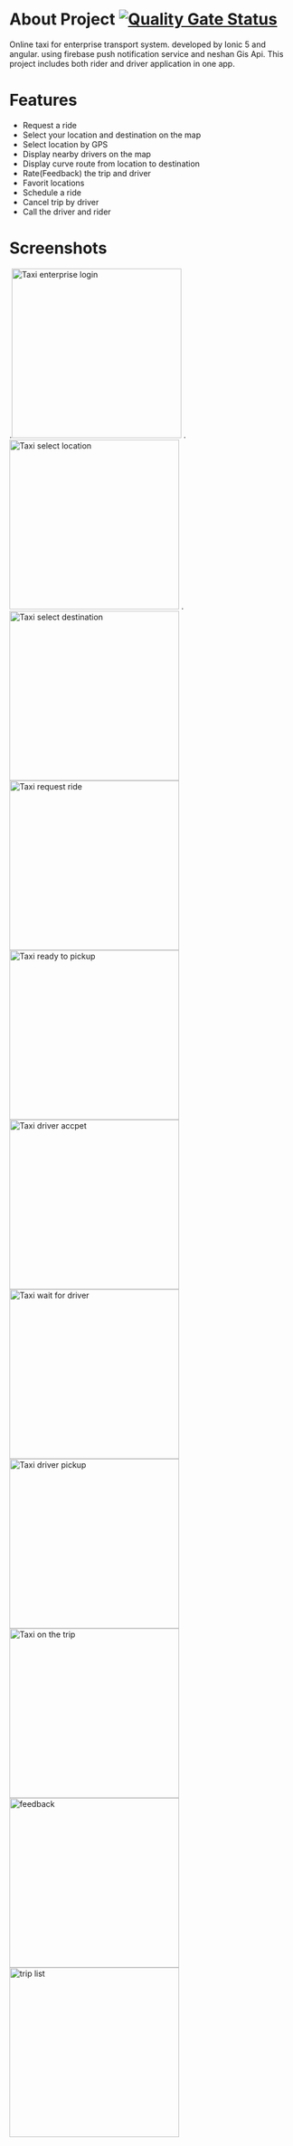# About Project [![Quality Gate Status](https://sonarcloud.io/api/project_badges/measure?project=FarCodeHub_TaxiOnline-App&metric=alert_status)](https://sonarcloud.io/summary/new_code?id=FarCodeHub_TaxiOnline-App)
Online taxi for enterprise transport system. developed by Ionic 5 and angular. using firebase push notification service and neshan Gis Api.
This project includes both rider and driver application in one app.

# Features
 * Request a ride
 * Select your location and destination on the map
 * Select location by GPS
 * Display nearby drivers on the map
 * Display curve route from location to destination
 * Rate(Feedback) the trip and driver
 * Favorit locations
 * Schedule a ride
 * Cancel trip by driver
 * Call the driver and rider
 
# Screenshots
  
.<img alt="Taxi enterprise login" src="https://user-images.githubusercontent.com/11366898/134351405-7904e7f1-3982-4325-a743-8da6f74c97a3.jpg" width="300">
.<img alt="Taxi select location" src="https://user-images.githubusercontent.com/11366898/134351624-a324533d-65e6-44ad-881b-2d165a535fc2.jpg" width="300">
.<img alt="Taxi select destination" src="https://user-images.githubusercontent.com/11366898/134351701-84d9852e-27af-4ae1-84aa-29cd21cc868e.jpg" width="300">
<img alt="Taxi request ride" src="https://user-images.githubusercontent.com/11366898/134351783-60fc9814-7f1f-4f3b-8393-077fcf1746b7.jpg" width="300">
<img alt="Taxi ready to pickup" src="https://user-images.githubusercontent.com/11366898/134352441-add89470-0e0e-4915-8478-68a3e6f0cfa5.jpg" width="300">
<img alt="Taxi driver accpet" src="https://user-images.githubusercontent.com/11366898/134352555-80a16c30-9f78-4516-9d7e-0aa87c1b0d60.jpg" width="300">
<img alt="Taxi wait for driver" src="https://user-images.githubusercontent.com/11366898/134352650-fd4959b5-e5de-4db7-b834-90b3b38b2238.jpg" width="300">
<img alt="Taxi driver pickup" src="https://user-images.githubusercontent.com/11366898/134352748-8446dc9c-d37c-45d9-8503-2b575ae24d95.jpg" width="300">
<img alt="Taxi on the trip" src="https://user-images.githubusercontent.com/11366898/134352836-af642c61-404c-4bbc-9a72-54b46aeccecb.jpg" width="300">
<img alt="feedback" src="https://user-images.githubusercontent.com/11366898/134353411-a098882f-30f0-432f-b8a4-e627dad32d4e.jpg" width="300">
<img alt="trip list" src="https://user-images.githubusercontent.com/11366898/134353527-4c18b31e-b3fb-4ba0-a6ab-2b6961299b9e.jpg" width="300">



